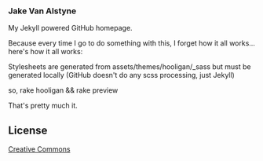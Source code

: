 ### Jake Van Alstyne

My Jekyll powered GitHub homepage.

Because every time I go to do something with this, I forget how it all works… here's how it all works:

Stylesheets are generated from assets/themes/hooligan/_sass but must be generated locally (GitHub doesn't do any scss processing, just Jekyll)

so, rake hooligan && rake preview

That's pretty much it.

## License

[Creative Commons](http://creativecommons.org/licenses/by-nc-sa/3.0/)
